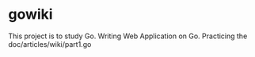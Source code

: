 # gowiki

This project is to study Go.
Writing Web Application on Go.
Practicing the doc/articles/wiki/part1.go

